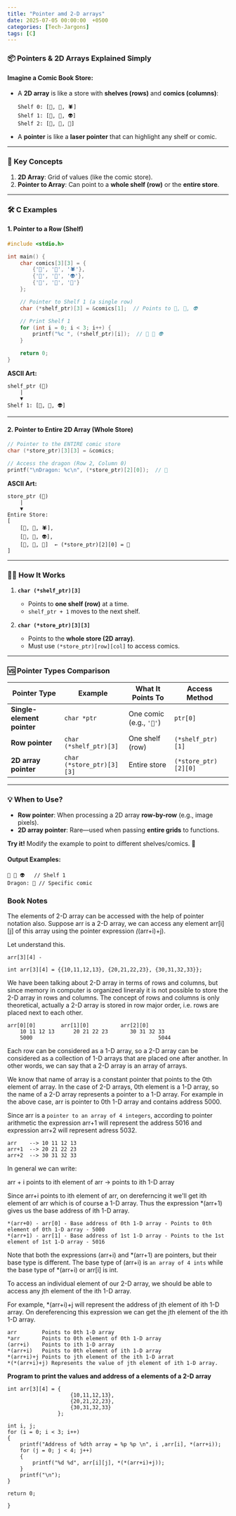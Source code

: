 ```yaml
---
title: "Pointer amd 2-D arrays"
date: 2025-07-05 00:00:00  +0500
categories: [Tech-Jargons]
tags: [C]
---
```


### **📦 Pointers & 2D Arrays Explained Simply**

#### **Imagine a Comic Book Store:**
- A **2D array** is like a store with **shelves (rows)** and **comics (columns)**:
  ```
  Shelf 0: [🦸, 🦇, 🕷️]
  Shelf 1: [👾, 🤖, 👽]
  Shelf 2: [🐉, 🦄, 🦕]
  ```
- A **pointer** is like a **laser pointer** that can highlight any shelf or comic.

---

### **🔑 Key Concepts**
1. **2D Array**: Grid of values (like the comic store).
2. **Pointer to Array**: Can point to a **whole shelf (row)** or the **entire store**.

---

### **🛠️ C Examples**

#### **1. Pointer to a Row (Shelf)**
```c
#include <stdio.h>

int main() {
    char comics[3][3] = {
        {'🦸', '🦇', '🕷️'},
        {'👾', '🤖', '👽'},
        {'🐉', '🦄', '🦕'}
    };

    // Pointer to Shelf 1 (a single row)
    char (*shelf_ptr)[3] = &comics[1];  // Points to 👾, 🤖, 👽

    // Print Shelf 1
    for (int i = 0; i < 3; i++) {
        printf("%c ", (*shelf_ptr)[i]);  // 👾 🤖 👽
    }

    return 0;
}
```

**ASCII Art:**
```
shelf_ptr (🔦)
    |
    ▼
Shelf 1: [👾, 🤖, 👽]
```

---

#### **2. Pointer to Entire 2D Array (Whole Store)**
```c
// Pointer to the ENTIRE comic store
char (*store_ptr)[3][3] = &comics;

// Access the dragon (Row 2, Column 0)
printf("\nDragon: %c\n", (*store_ptr)[2][0]);  // 🐉
```

**ASCII Art:**
```
store_ptr (🏬)
    |
    ▼
Entire Store:
[
    [🦸, 🦇, 🕷️],
    [👾, 🤖, 👽],
    [🐉, 🦄, 🦕]  ← (*store_ptr)[2][0] = 🐉
]
```

---

### **🚶‍♂️ How It Works**
1. **`char (*shelf_ptr)[3]`**  
   - Points to **one shelf (row)** at a time.  
   - `shelf_ptr + 1` moves to the next shelf.

2. **`char (*store_ptr)[3][3]`**  
   - Points to the **whole store (2D array)**.  
   - Must use `(*store_ptr)[row][col]` to access comics.

---

### **🆚 Pointer Types Comparison**
| Pointer Type | Example | What It Points To | Access Method |
|--------------|---------|-------------------|---------------|
| **Single-element pointer** | `char *ptr` | One comic (e.g., `'🦸'`) | `ptr[0]` |
| **Row pointer** | `char (*shelf_ptr)[3]` | One shelf (row) | `(*shelf_ptr)[1]` |
| **2D array pointer** | `char (*store_ptr)[3][3]` | Entire store | `(*store_ptr)[2][0]` |

---

### **💡 When to Use?**
- **Row pointer**: When processing a 2D array **row-by-row** (e.g., image pixels).  
- **2D array pointer**: Rare—used when passing **entire grids** to functions.  

**Try it!** Modify the example to point to different shelves/comics. 🚀  

#### **Output Examples:**
```
👾 🤖 👽   // Shelf 1
Dragon: 🐉 // Specific comic
```

### Book Notes

The elements of 2-D array can be accessed with the help of pointer notation also. Suppose arr is
a 2-D array, we can access any element arr[i][j] of this array using the pointer expression
*(*(arr+i)+j). 

Let understand this. 

```
arr[3][4] -

int arr[3][4] = {{10,11,12,13}, {20,21,22,23}, {30,31,32,33}};
```

We have been talking about 2-D array in terms of rows and columns, but since memory in computer
is organized lineraly it is not possible to store the 2-D array in rows and columns. The concept of
rows and columns is only theoretical, actually a 2-D array is stored in row major order, i.e. rows
are placed next to each other.

```
arr[0][0]        arr[1][0]          arr[2][0]
    10 11 12 13      20 21 22 23       30 31 32 33
    5000                                        5044
```

Each row can be considered as a 1-D array, so a 2-D array can be considered as a collection of 1-D
arrays that are placed one after another. In other words, we can say that a 2-D array is an array
of arrays. 

We know that name of array is a constant pointer that points to the 0th element of array. In the
case of 2-D arrays, 0th element is a 1-D array, so the name of a 2-D array represents a pointer to
a 1-D array. For example in the above case, arr is pointer to 0th 1-D array and contains address
5000.

Since arr is a `pointer to an array of 4 integers`, according to pointer arithmetic the expression
arr+1 will represent the address 5016 and expression arr+2 will represent adress 5032.

```
arr    --> 10 11 12 13
arr+1  --> 20 21 22 23
arr+2  --> 30 31 32 33
```

In general we can write:

arr + i points to ith element of arr -> points to ith 1-D array

Since arr+i points to ith element of arr, on dereferncing it we'll get ith element of arr which is
of course a 1-D array. Thus the expression *(arr+1) gives us the base address of ith 1-D array.


```
*(arr+0) - arr[0] - Base address of 0th 1-D array - Points to 0th element of 0th 1-D array - 5000
*(arr+1) - arr[1] - Base address of 1st 1-D array - Points to the 1st element of 1st 1-D array - 5016
```

Note that both the expressions (arr+i) and *(arr+1) are pointers, but their base type is different.
The base type of (arr+i) is `an array of 4 ints` while the base type of *(arr+i) or arr[i] is int.

To access an individual element of our 2-D array, we should be able to access any jth element of the
ith 1-D array. 

For example, *(arr+i)+j will represent the address of jth element of ith 1-D array. On dereferencing
this expression we can get the jth element of the ith 1-D array.

```
arr        Points to 0th 1-D array
*arr       Points to 0th element of 0th 1-D array
(arr+i)    Points to ith 1-D array
*(arr+i)   Points to 0th element of ith 1-D array
*(arr+i)+j Points to jth element of the ith 1-D arrat
*(*(arr+i)+j) Represents the value of jth element of ith 1-D array.
```

**Program to print the values and address of a elements of a 2-D array**

```
int arr[3][4] = {
                    {10,11,12,13},
                    {20,21,22,23},
                    {30,31,32,33}
                };

int i, j;
for (i = 0; i < 3; i++)
{
    printf("Address of %dth array = %p %p \n", i ,arr[i], *(arr+i));
    for (j = 0; j < 4; j++)
    {
        printf("%d %d", arr[i][j], *(*(arr+i)+j));
    }
    printf("\n");
}

return 0;

}
```
